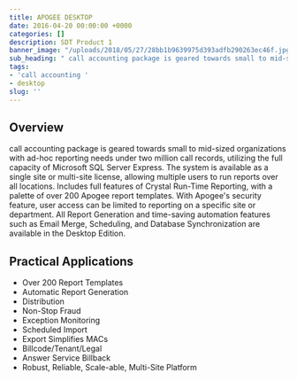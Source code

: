 ```yaml
---
title: APOGEE DESKTOP
date: 2016-04-20 00:00:00 +0000
categories: []
description: SDT Product 1
banner_image: "/uploads/2018/05/27/28bb1b9639975d393adfb290263ec46f.jpg"
sub_heading: " call accounting package is geared towards small to mid-sized organizations"
tags:
- 'call accounting '
- desktop
slug: ''
---
```

## Overview

call accounting package is geared towards small to mid-sized organizations with ad-hoc reporting needs under two million call records, utilizing the full capacity of Microsoft SQL Server Express. The system is available as a single site or multi-site license, allowing multiple users to run reports over all locations. Includes full features of Crystal Run-Time Reporting, with a palette of over 200 Apogee report templates. With Apogee's security feature, user access can be limited to reporting on a specific site or department. All Report Generation and time-saving automation features such as Email Merge, Scheduling, and Database Synchronization are available in the Desktop Edition.

## Practical Applications

* Over 200 Report Templates
* Automatic Report Generation
* Distribution
* Non-Stop Fraud
* Exception Monitoring
* Scheduled Import
* Export Simplifies MACs
* Billcode/Tenant/Legal
* Answer Service Billback
* Robust, Reliable, Scale-able, Multi-Site Platform